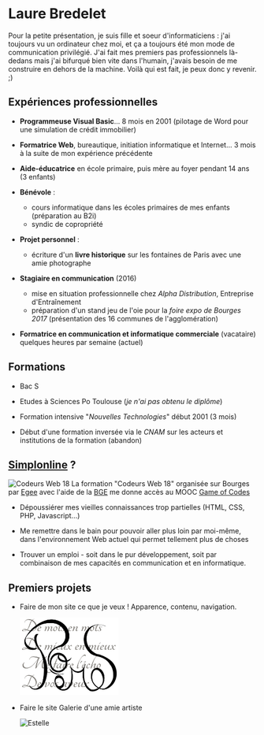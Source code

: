 # Laure Bredelet

Pour la petite présentation, je suis fille et soeur d'informaticiens : j'ai toujours vu un ordinateur chez moi, et ça a toujours été mon mode de communication privilégié. J'ai fait mes premiers pas professionnels là-dedans mais j'ai bifurqué bien vite dans l'humain, j'avais besoin de me construire en dehors de la machine. Voilà qui est fait, je peux donc y revenir. ;)


## Expériences professionnelles

* **Programmeuse Visual Basic**... 8 mois en 2001 (pilotage de Word pour une simulation de crédit immobilier)

* **Formatrice Web**, bureautique, initiation informatique et Internet... 3 mois à la suite de mon expérience précédente

* **Aide-éducatrice** en école primaire, puis mère au foyer pendant 14 ans (3 enfants)

* **Bénévole** :
	* cours informatique dans les écoles primaires de mes enfants (préparation au B2i)
	* syndic de copropriété


* **Projet personnel** :

	* écriture d'un **livre historique** sur les fontaines de Paris avec une amie photographe


* **Stagiaire en communication** (2016)
	* mise en situation professionnelle chez *Alpha Distribution*, Entreprise d'Entraînement
	* préparation d'un stand jeu de l'oie pour la *foire expo de Bourges 2017* (présentation des 16 communes de l'agglomération)
	

* **Formatrice en communication et informatique commerciale** (vacataire) quelques heures par semaine (actuel)


## Formations

* Bac S

* Etudes à Sciences Po Toulouse (*je n'ai pas obtenu le diplôme*)

* Formation intensive "*Nouvelles Technologies*" début 2001 (3 mois)

* Début d'une formation inversée via le *CNAM* sur les acteurs et institutions de la formation (abandon)


## [Simplonline](http://simplonline.co) ?
![Codeurs Web 18](https://image.jimcdn.com/app/cms/image/transf/dimension=1920x400:format=jpg/path/sb31bb40a0d3446a1/image/i7120c402d61709fa/version/1488905663/image.jpg)
La formation "Codeurs Web 18" organisée sur Bourges par [Egee](http://www.egee.asso.fr/) avec l'aide de la [BGE](http://bge.asso.fr/) me donne accès au MOOC [Game of Codes](https://www.codeursweb18.fr/)

* Dépoussiérer mes vieilles connaissances trop partielles (HTML, CSS, PHP, Javascript...)

* Me remettre dans le bain pour pouvoir aller plus loin par moi-même, dans l'environnement Web actuel qui permet tellement plus de choses

* Trouver un emploi - soit dans le pur développement, soit par combinaison de mes capacités en communication et en informatique.


## Premiers projets

* Faire de mon site ce que je veux ! Apparence, contenu, navigation.

	![Poemes](poemes200-2.png)

* Faire le site Galerie d'une amie artiste

	![Estelle](http://www.animalartparis.com/salon/wp-content/uploads/sites/3/2015/01/2004-10-14-Brocard-ds-foug%C3%A8res-480x400.jpg)
